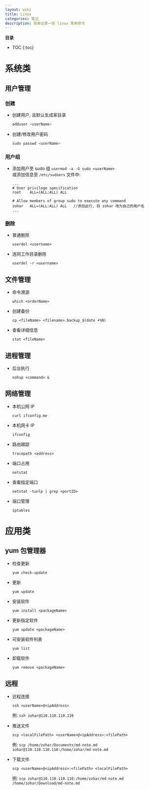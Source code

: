 ```yaml
---
layout: wiki
title: Linux
categories: 笔记
description: 简单记录一些 linux 常用命令
---
```


**目录**

* TOC
{:toc}

# 系统类

## 用户管理

### 创建

* 创建用户, 且默认生成家目录

    ```bash
    adduser <userName>
    ```

* 创建/修改用户密码

    ```bash
    sudo passwd <userName>
    ```

### 用户组

* 添加用户至 sudo 组 `usermod -a -G sudo <userName>`  
或添加信息至 `/etc/sudoers` 文件中:  

    ```
    ...
    # User privilege specification
    root    ALL=(ALL:ALL) ALL
    
    # Allow members of group sudo to execute any command
    zohar   ALL=(ALL:ALL) ALL   //添加此行, 将 zohar 改为自己的用户名
    ...
    ```

### 删除

* 普通删除

    ```
    userdel <username>
    ```

* 连同工作目录删除

    ```
    userdel -r <username>
    ```


## 文件管理

* 命令溯源

    ```
    which <orderName>
    ```

* 创建备份

    ```
    cp <fileName> <filename>.backup_$(date +%N)
    ```

* 查看详细信息

    ```
    stat <fileName>
    ```

## 进程管理

* 后台执行

    ```
    nohup <command> &
    ```

## 网络管理

* 本机公网 IP

    ```
    curl ifconfig.me
    ```

* 本机网卡 IP

    ```
    ifconfig
    ```

* 路由跟踪

    ```
    tracepath <address>
    ```

* 端口占用

    ```
    netstat
    ```

* 查看指定端口

    ```
    netstat -tunlp | grep <portID>
    ```

* 端口管理

    ```
    iptables
    ```

# 应用类

## yum 包管理器

* 检查更新

    ```
    yum check-update
    ```

* 更新

    ```
    yum update
    ```

* 安装软件

    ```
    yum install <packageName>
    ```

* 更新指定软件

    ```
    yum update <packageName>
    ```

* 可安装软件列表

    ```
    yum list
    ```

* 卸载软件

    ```
    yum remove <packageName>
    ```

## 远程

* 远程连接

    ```
    ssh <userName>@<ipAddress>
    ```

    例: `ssh zohar@110.110.110.110`

* 推送文件

    ```
    scp <localFilePath> <userName>@<ipAddress>:<filePath>
    ```

    例: `scp /home/zohar/Documents/md-note.md zohar@110.110.110.110:/home/zohar/md-note.md`

* 下载文件

    ```
    scp <userName>@<ipAddress>:<filePath> <localFilePath>
    ```

    例: `scp zohar@110.110.110.110:/home/zohar/md-note.md /home/zohar/Download/md-note.md`